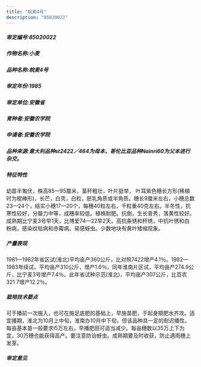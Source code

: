 ```yaml
---
title: "皖麦4号"
description: "85020022"
---
```

##### 审定编号:85020022

##### 作物名称:小麦

##### 品种名称:皖麦4号

##### 审定年份:1985

##### 审定单位:安徽省

##### 育种者:安徽农学院

##### 申请者:安徽农学院

##### 品种来源:意大利品种st2422／464为母本，哥伦比亚品种Nainri60为父本进行杂交。

##### 特征特性
幼苗半匍伏，株高85—95厘米，茎秆粗壮，叶片挺举，  叶耳紫色穗长方形(稀植时为棍棒形)，长芒，白壳，白粒，胚乳角质或半角质。穗长9厘米左右，小穗总数23—24个，结实小穗17—20个，每穗40粒左右，千粒重40克左右。半冬性，抗寒性较好，分蘖力中等，成穗率较低。植株耐肥。抗倒，生长青秀，落黄性较好。成熟期比宁麦3号早1天，比博爱74—22早2天。高抗条锈和秆锈，中抗叶锈和白粉病，感染纹枯病和赤霉病。易感蚜虫。少数地块有黄叶矮缩现象。

##### 产量表现
1981—1982年省区试(淮北)平均亩产360公斤，比对照7422增产4.1％。1982—1983年续试，平均亩产310公斤，增产1.6％。同年淮南片区试，平均亩产274.9公斤，比宁麦3号增产7.4％。此年省试种示范(淮北)，平均亩产307公斤，比百农321 7增产12.2％。

##### 栽培技术要点
可于播前一次施入，也可在施足底肥的基础上，早施苗肥，于起身期肥水齐攻。适宜播期，淮北为10月上中旬，淮南办10月中下旬，但该品种具一定的耐迟播性。每亩基本苗一般要求l5万左右，早播肥田可适当减少。每亩穗数以35万上下为宜，30万穗也能获得高产。要注意防诒蚜虫。成熟期要及时收获，防止遇雨穗上发芽。

##### 审定意见

